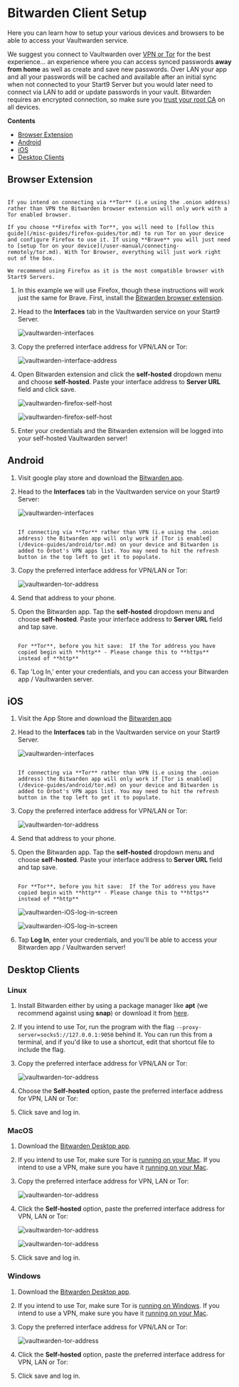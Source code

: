 # Bitwarden Client Setup

Here you can learn how to setup your various devices and browsers to be able to access your Vaultwarden service.

We suggest you connect to Vaultwarden over [VPN or Tor](/user-manual/connecting-remotely) for the best experience… an experience where you can access synced passwords **away from home** as well as create and save new passwords. Over LAN your app and all your passwords will be cached and available after an initial sync when not connected to your Start9 Server but you would later need to connect via LAN to add or update passwords in your vault. Bitwarden requires an encrypted connection, so make sure you [trust your root CA](/user-manual/trust-ca.md) on all devices.

**Contents**

- [Browser Extension](#browser-extension)
- [Android](#android)
- [iOS](#ios)
- [Desktop Clients](#desktop-clients)

## Browser Extension

```admonish tip

If you intend on connecting via **Tor** (i.e using the .onion address) rather than VPN the Bitwarden browser extension will only work with a Tor enabled browser.

If you choose **Firefox with Tor**, you will need to [follow this guide](/misc-guides/firefox-guides/tor.md) to run Tor on your device and configure Firefox to use it. If using **Brave** you will just need to [setup Tor on your device](/user-manual/connecting-remotely/tor.md). With Tor Browser, everything will just work right out of the box.

We recommend using Firefox as it is the most compatible browser with Start9 Servers.

```

1. In this example we will use Firefox, though these instructions will work just the same for Brave. First, install the [Bitwarden browser extension](https://addons.mozilla.org/en-US/firefox/addon/bitwarden-password-manager/).

1. Head to the **Interfaces** tab in the Vaultwarden service on your Start9 Server.

   ![vaultwarden-interfaces](./assets/vaulwarden-interface.png)

1. Copy the preferred interface address for VPN/LAN or Tor:

   ![vaultwarden-interface-address](./assets/vaultwarden-interface-addresses.png)

1. Open Bitwarden extension and click the **self-hosted** dropdown menu and choose **self-hosted**. Paste your interface address to **Server URL** field and click save.

   ![vaultwarden-firefox-self-host](./assets/bitwarden-plugin-1.png)

   ![vaultwarden-firefox-self-host](./assets/bitwarden-plugin-2.png)

1. Enter your credentials and the Bitwarden extension will be logged into your self-hosted Vaultwarden server!

## Android

1. Visit google play store and download the [Bitwarden app](https://play.google.com/store/apps/details?id=com.x8bit.bitwarden).

1. Head to the **Interfaces** tab in the Vaultwarden service on your Start9 Server:

   ![vaultwarden-interfaces](./assets/vaultwarden-interface.png)

   ```admonish tip

   If connecting via **Tor** rather than VPN (i.e using the .onion address) the Bitwarden app will only work if [Tor is enabled](/device-guides/android/tor.md) on your device and Bitwarden is added to Orbot's VPN apps list. You may need to hit the refresh button in the top left to get it to populate.

   ```

1. Copy the preferred interface address for VPN/LAN or Tor:

   ![vaultwarden-tor-address](./assets/vaultwarden-interface-addresses.png)

1. Send that address to your phone.

1. Open the Bitwarden app. Tap the **self-hosted** dropdown menu and choose **self-hosted**. Paste your interface address to **Server URL** field and tap save.

   ```admonish warning

   For **Tor**, before you hit save:  If the Tor address you have copied begin with **http** - Please change this to **https** instead of **http**

   ```

1. Tap 'Log In,' enter your credentials, and you can access your Bitwarden app / Vaultwarden server.

## iOS

1. Visit the App Store and download the [Bitwarden app](https://apps.apple.com/app/bitwarden-password-manager/id1137397744)

1. Head to the **Interfaces** tab in the Vaultwarden service on your Start9 Server.

   ![vaultwarden-interfaces](./assets/vaulwarden-interface.png)

   ```admonish tip

   If connecting via **Tor** rather than VPN (i.e using the .onion address) the Bitwarden app will only work if [Tor is enabled](/device-guides/android/tor.md) on your device and Bitwarden is added to Orbot's VPN apps list. You may need to hit the refresh button in the top left to get it to populate.

   ```

1. Copy the preferred interface address for VPN/LAN or Tor:

   ![vaultwarden-tor-address](./assets/vaultwarden-interface-addresses.png)

1. Send that address to your phone.

1. Open the Bitwarden app. Tap the **self-hosted** dropdown menu and choose **self-hosted**. Paste your interface address to **Server URL** field and tap save.

   ```admonish warning

   For **Tor**, before you hit save:  If the Tor address you have copied begin with **http** - Please change this to **https** instead of **http**

   ```

   ![vaultwarden-iOS-log-in-screen](./assets/bitwarden-ios-1.png)

   ![vaultwarden-iOS-log-in-screen](./assets/bitwarden-ios-2.png)

1. Tap **Log In**, enter your credentials, and you'll be able to access your Bitwarden app / Vaultwarden server!

## Desktop Clients

### Linux

1. Install Bitwarden either by using a package manager like **apt** (we recommend against using **snap**) or download it from [here](https://bitwarden.com/download/).

1. If you intend to use Tor, run the program with the flag `--proxy-server=socks5://127.0.0.1:9050` behind it. You can run this from a terminal, and if you'd like to use a shortcut, edit that shortcut file to include the flag.

1. Copy the preferred interface address for VPN/LAN or Tor:

   ![vaultwarden-tor-address](./assets/vaultwarden-interface-addresses.png)

1. Choose the **Self-hosted** option, paste the preferred interface address for VPN, LAN or Tor:

1. Click save and log in.

### MacOS

1. Download the [Bitwarden Desktop app](https://bitwarden.com/download/).

1. If you intend to use Tor, make sure Tor is [running on your Mac](/device-guides/mac/tor.md). If you intend to use a VPN, make sure you have it [running on your Mac](/device-guides/mac/vpn.md).

1. Copy the preferred interface address for VPN, LAN or Tor:

   ![vaultwarden-tor-address](./assets/vaultwarden-interface-addresses.png)

1. Click the **Self-hosted** option, paste the preferred interface address for VPN, LAN or Tor:

   ![vaultwarden-tor-address](./assets/bitwarden-macos-1.png)

   ![vaultwarden-tor-address](./assets/bitwarden-macos-2.png)

1. Click save and log in.

### Windows

1. Download the [Bitwarden Desktop app](https://bitwarden.com/download/).

1. If you intend to use Tor, make sure Tor is [running on Windows](/device-guides/windows/tor.md). If you intend to use a VPN, make sure you have it [running on your Mac](/device-guides/windows/vpn.md).

1. Copy the preferred interface address for VPN/LAN or Tor:

   ![vaultwarden-tor-address](./assets/vaultwarden-interface-addresses.png)

1. Click the **Self-hosted** option, paste the preferred interface address for VPN, LAN or Tor:

1. Click save and log in.
